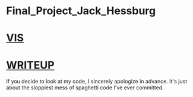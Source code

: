 # Final_Project_Jack_Hessburg

# [VIS](https://info-4602-5602.github.io/Final_Project_Jack_Hessburg/Pai-Sho.html)

# [WRITEUP](https://github.com/INFO-4602-5602/Final_Project_Jack_Hessburg/blob/master/INFO_5602_Final_Project_Writeup.pdf)


If you decide to look at my code, I sincerely apologize in advance. It's just about the sloppiest mess of spaghetti code I've ever committed.
